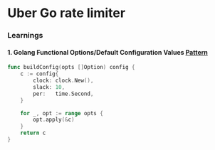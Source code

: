 # Uber Go rate limiter

### Learnings

#### 1. Golang Functional Options/Default Configuration Values [Pattern](https://www.youtube.com/watch?v=fe8vJSIzWss)

```go
func buildConfig(opts []Option) config {
	c := config{
		clock: clock.New(),
		slack: 10,
		per:   time.Second,
	}

	for _, opt := range opts {
		opt.apply(&c)
	}
	return c
}
```